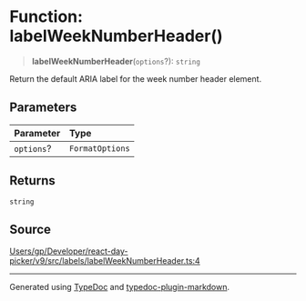 # Function: labelWeekNumberHeader()

> **labelWeekNumberHeader**(`options`?): `string`

Return the default ARIA label for the week number header element.

## Parameters

| Parameter | Type |
| :------ | :------ |
| `options`? | `FormatOptions` |

## Returns

`string`

## Source

[Users/gp/Developer/react-day-picker/v9/src/labels/labelWeekNumberHeader.ts:4](https://github.com/gpbl/react-day-picker/blob/005599683/src/labels/labelWeekNumberHeader.ts#L4)

***

Generated using [TypeDoc](https://typedoc.org) and [typedoc-plugin-markdown](https://typedoc-plugin-markdown.org).

